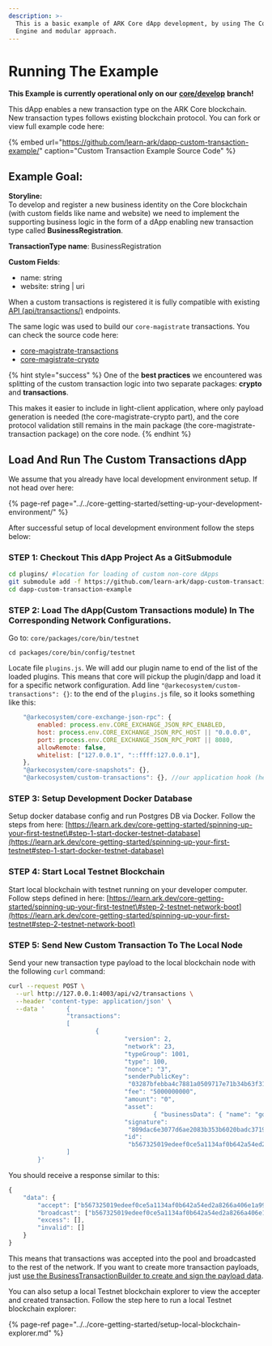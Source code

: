 ```yaml
---
description: >-
  This is a basic example of ARK Core dApp development, by using The Core GTI
  Engine and modular approach.
---
```


# Running The Example

**This Example is currently operational only on our** [**core/develop**](https://github.com/ArkEcosystem/core/tree/develop) **branch!**

This dApp enables a new transaction type on the ARK Core blockchain. New transaction types follows existing blockchain protocol. You can fork or view full example code here:

{% embed url="https://github.com/learn-ark/dapp-custom-transaction-example/" caption="Custom Transaction Example Source Code" %}

## Example Goal: 

**Storyline:**  
To develop and register  a new business identity on the Core blockchain \(with custom fields like name and website\) we need to implement the supporting business logic in the form of a dApp enabling new transaction type called **BusinessRegistration**.

**TransactionType name**: BusinessRegistration 

**Custom Fields**:

* name: string
* website: string \| uri

When a custom transactions is registered it is fully compatible with existing [API \(api/transactions/\)](https://api.ark.dev/public-rest-api/endpoints/transactions) endpoints.

The same logic was used to build our `core-magistrate` transactions. You can check the source code here:

* [core-magistrate-transactions](https://github.com/ArkEcosystem/core/tree/develop/packages/core-magistrate-transactions)
* [core-magistrate-crypto](https://github.com/ArkEcosystem/core/tree/develop/packages/core-magistrate-crypto)

{% hint style="success" %}
One of the **best practices** we encountered was splitting of the custom transaction logic into two separate packages: **crypto** and **transactions**. 

This makes it easier to include in light-client application, where only payload generation is needed \(the core-magistrate-crypto part\), and the core protocol validation still remains in the main package \(the core-magistrate-transaction package\) on the core node.
{% endhint %}

## Load And Run The Custom Transactions dApp

We assume that you already have local development environment setup. If not head over here:

{% page-ref page="../../core-getting-started/setting-up-your-development-environment/" %}

After successful setup of local development environment follow the steps below:

### STEP 1: Checkout This dApp Project As a GitSubmodule

```bash
cd plugins/ #location for loading of custom non-core dApps
git submodule add -f https://github.com/learn-ark/dapp-custom-transaction-example
cd dapp-custom-transaction-example
```

### STEP 2: Load The dApp\(Custom Transactions module\) In The Corresponding Network Configurations.

Go to: `core/packages/core/bin/testnet`

```text
cd packages/core/bin/config/testnet
```

Locate file `plugins.js`. We will add our plugin name to end of the list of the loaded plugins. This means that core will pickup the plugin/dapp and load it for a specific network configuration. Add line `"@arkecosystem/custom-transactions": {}`: to the end of the `plugins.js` file, so it looks something like this:

```javascript
    "@arkecosystem/core-exchange-json-rpc": {
        enabled: process.env.CORE_EXCHANGE_JSON_RPC_ENABLED,
        host: process.env.CORE_EXCHANGE_JSON_RPC_HOST || "0.0.0.0",
        port: process.env.CORE_EXCHANGE_JSON_RPC_PORT || 8080,
        allowRemote: false,
        whitelist: ["127.0.0.1", "::ffff:127.0.0.1"],
    },
    "@arkecosystem/core-snapshots": {},
    "@arkecosystem/custom-transactions": {}, //our application hook (here we load the plugin/dapp)
```

### STEP 3: Setup Development Docker Database

Setup docker database config and run Postgres DB via Docker. Follow the steps from here: [https://learn.ark.dev/core-getting-started/spinning-up-your-first-testnet\#step-1-start-docker-testnet-database](https://learn.ark.dev/core-getting-started/spinning-up-your-first-testnet#step-1-start-docker-testnet-database)

### STEP 4: Start Local Testnet Blockchain

Start local blockchain with testnet running on your developer computer. Follow steps defined in here: [https://learn.ark.dev/core-getting-started/spinning-up-your-first-testnet\#step-2-testnet-network-boot](https://learn.ark.dev/core-getting-started/spinning-up-your-first-testnet#step-2-testnet-network-boot)

### STEP 5: Send New Custom Transaction To The Local Node

Send your new transaction type payload to the local blockchain node with the following `curl` command:

```bash
curl --request POST \
  --url http://127.0.0.1:4003/api/v2/transactions \
  --header 'content-type: application/json' \
  --data '      {
                "transactions":
                [
                        {
                                "version": 2,
                                "network": 23,
                                "typeGroup": 1001,
                                "type": 100,
                                "nonce": "3",
                                "senderPublicKey":
                                 "03287bfebba4c7881a0509717e71b34b63f31e40021c321f89ae04f84be6d6ac37",
                                "fee": "5000000000",
                                "amount": "0",
                                "asset":
                                        { "businessData": { "name": "google", "website": "www.google.com" } },
                                "signature":
                                 "809dac6e3077d6ae2083b353b6020badc37195c286079d466bb1d6670ed4e9628a5b5d0a621801e2763aae5add41905036ed8d21609ed9ddde9f941bd066833c",
                                "id":
                                 "b567325019edeef0ce5a1134af0b642a54ed2a8266a406e1a999f5d590eb5c3c" }
                ]
        }'
```

You should receive a response similar to this:

```javascript
{
    "data": {
        "accept": ["b567325019edeef0ce5a1134af0b642a54ed2a8266a406e1a999f5d590eb5c3c"],
        "broadcast": ["b567325019edeef0ce5a1134af0b642a54ed2a8266a406e1a999f5d590eb5c3c"],
        "excess": [],
        "invalid": []
    }
}
```

This means that transactions was accepted into the pool and broadcasted to the rest of the network. If you want to create more transaction payloads, just [use the BusinessTransactionBuilder to create and sign the payload data](https://github.com/learn-ark/dapp-custom-transaction-example/blob/master/__tests__/test.test.ts).

You can also setup a local Testnet blockchain explorer to view the accepter and created transaction. Follow the step here to run a local Testnet blockchain explorer:

{% page-ref page="../../core-getting-started/setup-local-blockchain-explorer.md" %}

